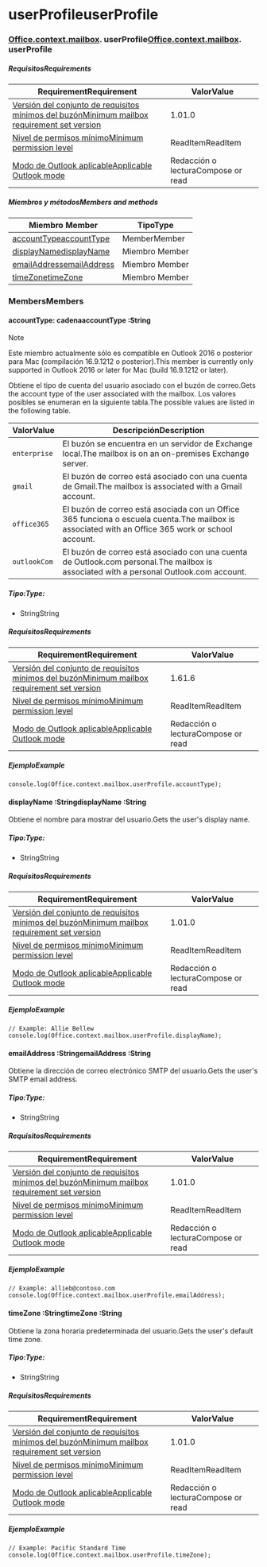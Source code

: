 
# <a name="userprofile"></a><span data-ttu-id="02a13-101">userProfile</span><span class="sxs-lookup"><span data-stu-id="02a13-101">userProfile</span></span>

### <span data-ttu-id="02a13-p101">[Office](Office.md)[.context](Office.context.md)[.mailbox](Office.context.mailbox.md). userProfile</span><span class="sxs-lookup"><span data-stu-id="02a13-p101">[Office](Office.md)[.context](Office.context.md)[.mailbox](Office.context.mailbox.md). userProfile</span></span>

##### <a name="requirements"></a><span data-ttu-id="02a13-104">Requisitos</span><span class="sxs-lookup"><span data-stu-id="02a13-104">Requirements</span></span>

|<span data-ttu-id="02a13-105">Requirement</span><span class="sxs-lookup"><span data-stu-id="02a13-105">Requirement</span></span>| <span data-ttu-id="02a13-106">Valor</span><span class="sxs-lookup"><span data-stu-id="02a13-106">Value</span></span>|
|---|---|
|[<span data-ttu-id="02a13-107">Versión del conjunto de requisitos mínimos del buzón</span><span class="sxs-lookup"><span data-stu-id="02a13-107">Minimum mailbox requirement set version</span></span>](/javascript/office/requirement-sets/outlook-api-requirement-sets)| <span data-ttu-id="02a13-108">1.0</span><span class="sxs-lookup"><span data-stu-id="02a13-108">1.0</span></span>|
|[<span data-ttu-id="02a13-109">Nivel de permisos mínimo</span><span class="sxs-lookup"><span data-stu-id="02a13-109">Minimum permission level</span></span>](https://docs.microsoft.com/outlook/add-ins/understanding-outlook-add-in-permissions)| <span data-ttu-id="02a13-110">ReadItem</span><span class="sxs-lookup"><span data-stu-id="02a13-110">ReadItem</span></span>|
|[<span data-ttu-id="02a13-111">Modo de Outlook aplicable</span><span class="sxs-lookup"><span data-stu-id="02a13-111">Applicable Outlook mode</span></span>](https://docs.microsoft.com/outlook/add-ins/#extension-points)| <span data-ttu-id="02a13-112">Redacción o lectura</span><span class="sxs-lookup"><span data-stu-id="02a13-112">Compose or read</span></span>|

##### <a name="members-and-methods"></a><span data-ttu-id="02a13-113">Miembros y métodos</span><span class="sxs-lookup"><span data-stu-id="02a13-113">Members and methods</span></span>

| <span data-ttu-id="02a13-114">Miembro	</span><span class="sxs-lookup"><span data-stu-id="02a13-114">Member</span></span> | <span data-ttu-id="02a13-115">Tipo</span><span class="sxs-lookup"><span data-stu-id="02a13-115">Type</span></span> |
|--------|------|
| [<span data-ttu-id="02a13-116">accountType</span><span class="sxs-lookup"><span data-stu-id="02a13-116">accountType</span></span>](#accounttype-string) | <span data-ttu-id="02a13-117">Member</span><span class="sxs-lookup"><span data-stu-id="02a13-117">Member</span></span> |
| [<span data-ttu-id="02a13-118">displayName</span><span class="sxs-lookup"><span data-stu-id="02a13-118">displayName</span></span>](#displayname-string) | <span data-ttu-id="02a13-119">Miembro	</span><span class="sxs-lookup"><span data-stu-id="02a13-119">Member</span></span> |
| [<span data-ttu-id="02a13-120">emailAddress</span><span class="sxs-lookup"><span data-stu-id="02a13-120">emailAddress</span></span>](#emailaddress-string) | <span data-ttu-id="02a13-121">Miembro	</span><span class="sxs-lookup"><span data-stu-id="02a13-121">Member</span></span> |
| [<span data-ttu-id="02a13-122">timeZone</span><span class="sxs-lookup"><span data-stu-id="02a13-122">timeZone</span></span>](#timezone-string) | <span data-ttu-id="02a13-123">Miembro	</span><span class="sxs-lookup"><span data-stu-id="02a13-123">Member</span></span> |

### <a name="members"></a><span data-ttu-id="02a13-124">Members</span><span class="sxs-lookup"><span data-stu-id="02a13-124">Members</span></span>

####  <a name="accounttype-string"></a><span data-ttu-id="02a13-125">accountType: cadena</span><span class="sxs-lookup"><span data-stu-id="02a13-125">accountType :String</span></span>

> [!NOTE]
> <span data-ttu-id="02a13-126">Este miembro actualmente sólo es compatible en Outlook 2016 o posterior para Mac (compilación 16.9.1212 o posterior).</span><span class="sxs-lookup"><span data-stu-id="02a13-126">This member is currently only supported in Outlook 2016 or later for Mac (build 16.9.1212 or later).</span></span>

<span data-ttu-id="02a13-127">Obtiene el tipo de cuenta del usuario asociado con el buzón de correo.</span><span class="sxs-lookup"><span data-stu-id="02a13-127">Gets the account type of the user associated with the mailbox.</span></span> <span data-ttu-id="02a13-128">Los valores posibles se enumeran en la siguiente tabla.</span><span class="sxs-lookup"><span data-stu-id="02a13-128">The possible values are listed in the following table.</span></span>

| <span data-ttu-id="02a13-129">Valor</span><span class="sxs-lookup"><span data-stu-id="02a13-129">Value</span></span> | <span data-ttu-id="02a13-130">Descripción</span><span class="sxs-lookup"><span data-stu-id="02a13-130">Description</span></span> |
|-------|-------------|
| `enterprise` | <span data-ttu-id="02a13-131">El buzón se encuentra en un servidor de Exchange local.</span><span class="sxs-lookup"><span data-stu-id="02a13-131">The mailbox is on an on-premises Exchange server.</span></span> |
| `gmail` | <span data-ttu-id="02a13-132">El buzón de correo está asociado con una cuenta de Gmail.</span><span class="sxs-lookup"><span data-stu-id="02a13-132">The mailbox is associated with a Gmail account.</span></span> |
| `office365` | <span data-ttu-id="02a13-133">El buzón de correo está asociada con un Office 365 funciona o escuela cuenta.</span><span class="sxs-lookup"><span data-stu-id="02a13-133">The mailbox is associated with an Office 365 work or school account.</span></span> |
| `outlookCom` | <span data-ttu-id="02a13-134">El buzón de correo está asociado con una cuenta de Outlook.com personal.</span><span class="sxs-lookup"><span data-stu-id="02a13-134">The mailbox is associated with a personal Outlook.com account.</span></span> |

##### <a name="type"></a><span data-ttu-id="02a13-135">Tipo:</span><span class="sxs-lookup"><span data-stu-id="02a13-135">Type:</span></span>

*   <span data-ttu-id="02a13-136">String</span><span class="sxs-lookup"><span data-stu-id="02a13-136">String</span></span>

##### <a name="requirements"></a><span data-ttu-id="02a13-137">Requisitos</span><span class="sxs-lookup"><span data-stu-id="02a13-137">Requirements</span></span>

|<span data-ttu-id="02a13-138">Requirement</span><span class="sxs-lookup"><span data-stu-id="02a13-138">Requirement</span></span>| <span data-ttu-id="02a13-139">Valor</span><span class="sxs-lookup"><span data-stu-id="02a13-139">Value</span></span>|
|---|---|
|[<span data-ttu-id="02a13-140">Versión del conjunto de requisitos mínimos del buzón</span><span class="sxs-lookup"><span data-stu-id="02a13-140">Minimum mailbox requirement set version</span></span>](/javascript/office/requirement-sets/outlook-api-requirement-sets)| <span data-ttu-id="02a13-141">1.6</span><span class="sxs-lookup"><span data-stu-id="02a13-141">1.6</span></span> |
|[<span data-ttu-id="02a13-142">Nivel de permisos mínimo</span><span class="sxs-lookup"><span data-stu-id="02a13-142">Minimum permission level</span></span>](https://docs.microsoft.com/outlook/add-ins/understanding-outlook-add-in-permissions)| <span data-ttu-id="02a13-143">ReadItem</span><span class="sxs-lookup"><span data-stu-id="02a13-143">ReadItem</span></span>|
|[<span data-ttu-id="02a13-144">Modo de Outlook aplicable</span><span class="sxs-lookup"><span data-stu-id="02a13-144">Applicable Outlook mode</span></span>](https://docs.microsoft.com/outlook/add-ins/#extension-points)| <span data-ttu-id="02a13-145">Redacción o lectura</span><span class="sxs-lookup"><span data-stu-id="02a13-145">Compose or read</span></span>|

##### <a name="example"></a><span data-ttu-id="02a13-146">Ejemplo</span><span class="sxs-lookup"><span data-stu-id="02a13-146">Example</span></span>

```
console.log(Office.context.mailbox.userProfile.accountType);
```

####  <a name="displayname-string"></a><span data-ttu-id="02a13-147">displayName :String</span><span class="sxs-lookup"><span data-stu-id="02a13-147">displayName :String</span></span>

<span data-ttu-id="02a13-148">Obtiene el nombre para mostrar del usuario.</span><span class="sxs-lookup"><span data-stu-id="02a13-148">Gets the user's display name.</span></span>

##### <a name="type"></a><span data-ttu-id="02a13-149">Tipo:</span><span class="sxs-lookup"><span data-stu-id="02a13-149">Type:</span></span>

*   <span data-ttu-id="02a13-150">String</span><span class="sxs-lookup"><span data-stu-id="02a13-150">String</span></span>

##### <a name="requirements"></a><span data-ttu-id="02a13-151">Requisitos</span><span class="sxs-lookup"><span data-stu-id="02a13-151">Requirements</span></span>

|<span data-ttu-id="02a13-152">Requirement</span><span class="sxs-lookup"><span data-stu-id="02a13-152">Requirement</span></span>| <span data-ttu-id="02a13-153">Valor</span><span class="sxs-lookup"><span data-stu-id="02a13-153">Value</span></span>|
|---|---|
|[<span data-ttu-id="02a13-154">Versión del conjunto de requisitos mínimos del buzón</span><span class="sxs-lookup"><span data-stu-id="02a13-154">Minimum mailbox requirement set version</span></span>](/javascript/office/requirement-sets/outlook-api-requirement-sets)| <span data-ttu-id="02a13-155">1.0</span><span class="sxs-lookup"><span data-stu-id="02a13-155">1.0</span></span>|
|[<span data-ttu-id="02a13-156">Nivel de permisos mínimo</span><span class="sxs-lookup"><span data-stu-id="02a13-156">Minimum permission level</span></span>](https://docs.microsoft.com/outlook/add-ins/understanding-outlook-add-in-permissions)| <span data-ttu-id="02a13-157">ReadItem</span><span class="sxs-lookup"><span data-stu-id="02a13-157">ReadItem</span></span>|
|[<span data-ttu-id="02a13-158">Modo de Outlook aplicable</span><span class="sxs-lookup"><span data-stu-id="02a13-158">Applicable Outlook mode</span></span>](https://docs.microsoft.com/outlook/add-ins/#extension-points)| <span data-ttu-id="02a13-159">Redacción o lectura</span><span class="sxs-lookup"><span data-stu-id="02a13-159">Compose or read</span></span>|

##### <a name="example"></a><span data-ttu-id="02a13-160">Ejemplo</span><span class="sxs-lookup"><span data-stu-id="02a13-160">Example</span></span>

```
// Example: Allie Bellew
console.log(Office.context.mailbox.userProfile.displayName);
```

####  <a name="emailaddress-string"></a><span data-ttu-id="02a13-161">emailAddress :String</span><span class="sxs-lookup"><span data-stu-id="02a13-161">emailAddress :String</span></span>

<span data-ttu-id="02a13-162">Obtiene la dirección de correo electrónico SMTP del usuario.</span><span class="sxs-lookup"><span data-stu-id="02a13-162">Gets the user's SMTP email address.</span></span>

##### <a name="type"></a><span data-ttu-id="02a13-163">Tipo:</span><span class="sxs-lookup"><span data-stu-id="02a13-163">Type:</span></span>

*   <span data-ttu-id="02a13-164">String</span><span class="sxs-lookup"><span data-stu-id="02a13-164">String</span></span>

##### <a name="requirements"></a><span data-ttu-id="02a13-165">Requisitos</span><span class="sxs-lookup"><span data-stu-id="02a13-165">Requirements</span></span>

|<span data-ttu-id="02a13-166">Requirement</span><span class="sxs-lookup"><span data-stu-id="02a13-166">Requirement</span></span>| <span data-ttu-id="02a13-167">Valor</span><span class="sxs-lookup"><span data-stu-id="02a13-167">Value</span></span>|
|---|---|
|[<span data-ttu-id="02a13-168">Versión del conjunto de requisitos mínimos del buzón</span><span class="sxs-lookup"><span data-stu-id="02a13-168">Minimum mailbox requirement set version</span></span>](/javascript/office/requirement-sets/outlook-api-requirement-sets)| <span data-ttu-id="02a13-169">1.0</span><span class="sxs-lookup"><span data-stu-id="02a13-169">1.0</span></span>|
|[<span data-ttu-id="02a13-170">Nivel de permisos mínimo</span><span class="sxs-lookup"><span data-stu-id="02a13-170">Minimum permission level</span></span>](https://docs.microsoft.com/outlook/add-ins/understanding-outlook-add-in-permissions)| <span data-ttu-id="02a13-171">ReadItem</span><span class="sxs-lookup"><span data-stu-id="02a13-171">ReadItem</span></span>|
|[<span data-ttu-id="02a13-172">Modo de Outlook aplicable</span><span class="sxs-lookup"><span data-stu-id="02a13-172">Applicable Outlook mode</span></span>](https://docs.microsoft.com/outlook/add-ins/#extension-points)| <span data-ttu-id="02a13-173">Redacción o lectura</span><span class="sxs-lookup"><span data-stu-id="02a13-173">Compose or read</span></span>|

##### <a name="example"></a><span data-ttu-id="02a13-174">Ejemplo</span><span class="sxs-lookup"><span data-stu-id="02a13-174">Example</span></span>

```
// Example: allieb@contoso.com
console.log(Office.context.mailbox.userProfile.emailAddress);
```

####  <a name="timezone-string"></a><span data-ttu-id="02a13-175">timeZone :String</span><span class="sxs-lookup"><span data-stu-id="02a13-175">timeZone :String</span></span>

<span data-ttu-id="02a13-176">Obtiene la zona horaria predeterminada del usuario.</span><span class="sxs-lookup"><span data-stu-id="02a13-176">Gets the user's default time zone.</span></span>

##### <a name="type"></a><span data-ttu-id="02a13-177">Tipo:</span><span class="sxs-lookup"><span data-stu-id="02a13-177">Type:</span></span>

*   <span data-ttu-id="02a13-178">String</span><span class="sxs-lookup"><span data-stu-id="02a13-178">String</span></span>

##### <a name="requirements"></a><span data-ttu-id="02a13-179">Requisitos</span><span class="sxs-lookup"><span data-stu-id="02a13-179">Requirements</span></span>

|<span data-ttu-id="02a13-180">Requirement</span><span class="sxs-lookup"><span data-stu-id="02a13-180">Requirement</span></span>| <span data-ttu-id="02a13-181">Valor</span><span class="sxs-lookup"><span data-stu-id="02a13-181">Value</span></span>|
|---|---|
|[<span data-ttu-id="02a13-182">Versión del conjunto de requisitos mínimos del buzón</span><span class="sxs-lookup"><span data-stu-id="02a13-182">Minimum mailbox requirement set version</span></span>](/javascript/office/requirement-sets/outlook-api-requirement-sets)| <span data-ttu-id="02a13-183">1.0</span><span class="sxs-lookup"><span data-stu-id="02a13-183">1.0</span></span>|
|[<span data-ttu-id="02a13-184">Nivel de permisos mínimo</span><span class="sxs-lookup"><span data-stu-id="02a13-184">Minimum permission level</span></span>](https://docs.microsoft.com/outlook/add-ins/understanding-outlook-add-in-permissions)| <span data-ttu-id="02a13-185">ReadItem</span><span class="sxs-lookup"><span data-stu-id="02a13-185">ReadItem</span></span>|
|[<span data-ttu-id="02a13-186">Modo de Outlook aplicable</span><span class="sxs-lookup"><span data-stu-id="02a13-186">Applicable Outlook mode</span></span>](https://docs.microsoft.com/outlook/add-ins/#extension-points)| <span data-ttu-id="02a13-187">Redacción o lectura</span><span class="sxs-lookup"><span data-stu-id="02a13-187">Compose or read</span></span>|

##### <a name="example"></a><span data-ttu-id="02a13-188">Ejemplo</span><span class="sxs-lookup"><span data-stu-id="02a13-188">Example</span></span>

```
// Example: Pacific Standard Time
console.log(Office.context.mailbox.userProfile.timeZone);
```